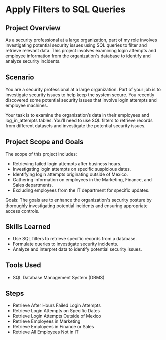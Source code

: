 # Apply Filters to SQL Queries

## Project Overview

As a security professional at a large organization, part of my role involves investigating potential security issues using SQL queries to filter and retrieve relevant data. This project involves examining login attempts and employee information from the organization's database to identify and analyze security incidents.

## Scenario

You are a security professional at a large organization. Part of your job is to investigate security issues to help keep the system secure. You recently discovered some potential security issues that involve login attempts and employee machines.

Your task is to examine the organization’s data in their employees and log_in_attempts tables. You’ll need to use SQL filters to retrieve records from different datasets and investigate the potential security issues.

## Project Scope and Goals

The scope of this project includes:
- Retrieving failed login attempts after business hours.
- Investigating login attempts on specific suspicious dates.
- Identifying login attempts originating outside of Mexico.
- Gathering information on employees in the Marketing, Finance, and Sales departments.
- Excluding employees from the IT department for specific updates.

Goals:
The goals are to enhance the organization's security posture by thoroughly investigating potential incidents and ensuring appropriate access controls.

## Skills Learned

- Use SQL filters to retrieve specific records from a database.
- Formulate queries to investigate security incidents.
- Analyze and interpret data to identify potential security issues.

## Tools Used

- SQL Database Management System (DBMS)

## Steps

- Retrieve After Hours Failed Login Attempts
- Retrieve Login Attempts on Specific Dates
- Retrieve Login Attempts Outside of Mexico
- Retrieve Employees in Marketing
- Retrieve Employees in Finance or Sales
- Retrieve All Employees Not in IT
